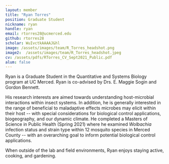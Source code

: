 ```yaml
---
layout: member
title: "Ryan Torres"
position: Graduate Student
nickname: ryan
handle: ryan
email: rtorres28@ucmerced.edu
github: rtorres28
scholar: WuIvctkAAAAJ&hl
image: /assets/images/team/R_Torres_headshot.png
image2:  /assets/images/team/R_Torres_headshot.jpeg
cv: /assets/pdfs/RTorres_CV_Sept2021_Public.pdf
alum: false
---
```


Ryan is a Graduate Student in the Quantitative and Systems Biology program at UC Merced. Ryan is co-advised by Drs. E. Maggie Sogin and Gordon Bennett. 

His research interests are aimed towards understanding host-microbial interactions within insect systems. In addition, he is generally interested in the range of beneficial to maladaptive effects microbes may elicit within their host -- with special considerations for biological control applications, biogeography, and our dynamic climate.
He completed a Masters of Science in Public Health (Spring 2021) where he examined _Wolbachia_ infection status and strain type within 12 mosquito species in Merced County -- with an overarching goal to inform potential biological control applications.

When outside of the lab and field environments, Ryan enjoys staying active, cooking, and gardening. 

[University of California at Merced]: https://www.ucmerced.edu
[Cellular & Molecular Biology]: https://mcb.ucmerced.edu
